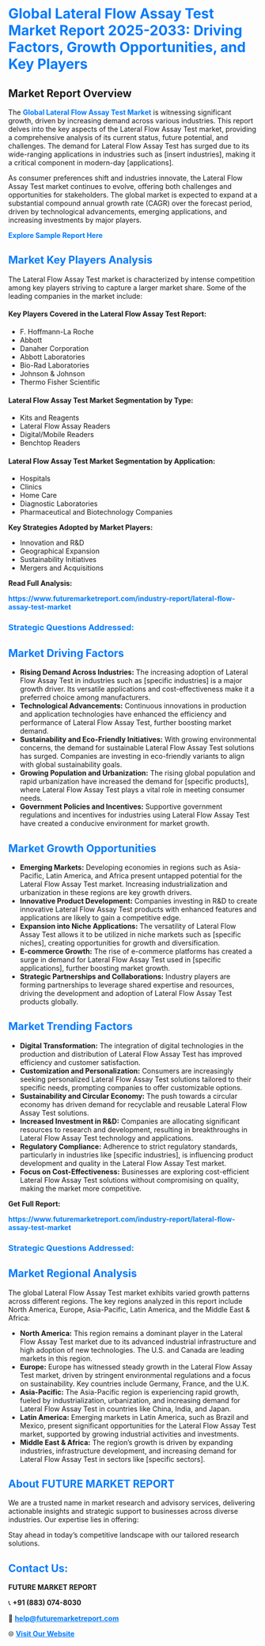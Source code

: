 <h1 style="color: #007BFF;">Global Lateral Flow Assay Test Market Report 2025-2033: Driving Factors, Growth Opportunities, and Key Players</h1>

<section id="overview">
<h2>Market Report Overview</h2>
<p>The <a href="https://www.futuremarketreport.com/industry-report/lateral-flow-assay-test-market" style="color: #007BFF; text-decoration: none;"><strong>Global Lateral Flow Assay Test Market</strong></a> is witnessing significant growth, driven by increasing demand across various industries. This report delves into the key aspects of the Lateral Flow Assay Test market, providing a comprehensive analysis of its current status, future potential, and challenges. The demand for Lateral Flow Assay Test has surged due to its wide-ranging applications in industries such as [insert industries], making it a critical component in modern-day [applications].</p>
<p>As consumer preferences shift and industries innovate, the Lateral Flow Assay Test market continues to evolve, offering both challenges and opportunities for stakeholders. The global market is expected to expand at a substantial compound annual growth rate (CAGR) over the forecast period, driven by technological advancements, emerging applications, and increasing investments by major players.</p>
</section>

<section id="overview">
<p><a href="https://www.futuremarketreport.com/request-sample/reportId=46677" style="color: #007BFF; text-decoration: none;"><strong>Explore Sample Report Here</strong></a></p>
</section>

<section id="key-players">
<h2 style="color: #007BFF;">Market Key Players Analysis</h2>
<p>The Lateral Flow Assay Test market is characterized by intense competition among key players striving to capture a larger market share. Some of the leading companies in the market include:</p>
<h4>Key Players Covered in the Lateral Flow Assay Test Report:</h4>
<ul><li>F. Hoffmann-La Roche</li><li>Abbott</li><li>Danaher Corporation</li><li>Abbott Laboratories</li><li>Bio-Rad Laboratories</li><li>Johnson &amp; Johnson</li><li>Thermo Fisher Scientific</li></ul>
<h4>Lateral Flow Assay Test Market Segmentation by Type:</h4>
<ul><li>Kits and Reagents</li><li>Lateral Flow Assay Readers</li><li>Digital/Mobile Readers</li><li>Benchtop Readers</li></ul>

<h4>Lateral Flow Assay Test Market Segmentation by Application:</h4>
<ul><li>Hospitals</li><li>Clinics</li><li>Home Care</li><li>Diagnostic Laboratories</li><li>Pharmaceutical and Biotechnology Companies</li></ul>
<p><strong>Key Strategies Adopted by Market Players:</strong></p>
<ul>
<li>Innovation and R&D</li>
<li>Geographical Expansion</li>
<li>Sustainability Initiatives</li>
<li>Mergers and Acquisitions</li>
</ul>
</section>

<section>
<p><strong>Read Full Analysis: </strong></p><a href="https://www.futuremarketreport.com/industry-report/lateral-flow-assay-test-market" style="color: #007BFF; text-decoration: none;"><strong>https://www.futuremarketreport.com/industry-report/lateral-flow-assay-test-market</strong></a>
<h3 style="color: #007BFF;">Strategic Questions Addressed:</h3>
</section>

<section id="driving-factors">
<h2 style="color: #007BFF;">Market Driving Factors</h2>
<ul>
<li><strong>Rising Demand Across Industries:</strong> The increasing adoption of Lateral Flow Assay Test in industries such as [specific industries] is a major growth driver. Its versatile applications and cost-effectiveness make it a preferred choice among manufacturers.</li>
<li><strong>Technological Advancements:</strong> Continuous innovations in production and application technologies have enhanced the efficiency and performance of Lateral Flow Assay Test, further boosting market demand.</li>
<li><strong>Sustainability and Eco-Friendly Initiatives:</strong> With growing environmental concerns, the demand for sustainable Lateral Flow Assay Test solutions has surged. Companies are investing in eco-friendly variants to align with global sustainability goals.</li>
<li><strong>Growing Population and Urbanization:</strong> The rising global population and rapid urbanization have increased the demand for [specific products], where Lateral Flow Assay Test plays a vital role in meeting consumer needs.</li>
<li><strong>Government Policies and Incentives:</strong> Supportive government regulations and incentives for industries using Lateral Flow Assay Test have created a conducive environment for market growth.</li>
</ul>
</section>

<section id="growth-opportunities">
<h2 style="color: #007BFF;">Market Growth Opportunities</h2>
<ul>
<li><strong>Emerging Markets:</strong> Developing economies in regions such as Asia-Pacific, Latin America, and Africa present untapped potential for the Lateral Flow Assay Test market. Increasing industrialization and urbanization in these regions are key growth drivers.</li>
<li><strong>Innovative Product Development:</strong> Companies investing in R&D to create innovative Lateral Flow Assay Test products with enhanced features and applications are likely to gain a competitive edge.</li>
<li><strong>Expansion into Niche Applications:</strong> The versatility of Lateral Flow Assay Test allows it to be utilized in niche markets such as [specific niches], creating opportunities for growth and diversification.</li>
<li><strong>E-commerce Growth:</strong> The rise of e-commerce platforms has created a surge in demand for Lateral Flow Assay Test used in [specific applications], further boosting market growth.</li>
<li><strong>Strategic Partnerships and Collaborations:</strong> Industry players are forming partnerships to leverage shared expertise and resources, driving the development and adoption of Lateral Flow Assay Test products globally.</li>
</ul>
</section>

<section id="trending-factors">
<h2 style="color: #007BFF;">Market Trending Factors</h2>
<ul>
<li><strong>Digital Transformation:</strong> The integration of digital technologies in the production and distribution of Lateral Flow Assay Test has improved efficiency and customer satisfaction.</li>
<li><strong>Customization and Personalization:</strong> Consumers are increasingly seeking personalized Lateral Flow Assay Test solutions tailored to their specific needs, prompting companies to offer customizable options.</li>
<li><strong>Sustainability and Circular Economy:</strong> The push towards a circular economy has driven demand for recyclable and reusable Lateral Flow Assay Test solutions.</li>
<li><strong>Increased Investment in R&D:</strong> Companies are allocating significant resources to research and development, resulting in breakthroughs in Lateral Flow Assay Test technology and applications.</li>
<li><strong>Regulatory Compliance:</strong> Adherence to strict regulatory standards, particularly in industries like [specific industries], is influencing product development and quality in the Lateral Flow Assay Test market.</li>
<li><strong>Focus on Cost-Effectiveness:</strong> Businesses are exploring cost-efficient Lateral Flow Assay Test solutions without compromising on quality, making the market more competitive.</li>
</ul>
</section>

<section>
<p><strong>Get Full Report: </strong></p><a href="https://www.futuremarketreport.com/industry-report/lateral-flow-assay-test-market" style="color: #007BFF; text-decoration: none;"><strong>https://www.futuremarketreport.com/industry-report/lateral-flow-assay-test-market</strong></a>
<h3 style="color: #007BFF;">Strategic Questions Addressed:</h3>
</section>


<section id="regional-analysis">
<h2 style="color: #007BFF;">Market Regional Analysis</h2>
<p>The global Lateral Flow Assay Test market exhibits varied growth patterns across different regions. The key regions analyzed in this report include North America, Europe, Asia-Pacific, Latin America, and the Middle East & Africa:</p>
<ul>
<li><strong>North America:</strong> This region remains a dominant player in the Lateral Flow Assay Test market due to its advanced industrial infrastructure and high adoption of new technologies. The U.S. and Canada are leading markets in this region.</li>
<li><strong>Europe:</strong> Europe has witnessed steady growth in the Lateral Flow Assay Test market, driven by stringent environmental regulations and a focus on sustainability. Key countries include Germany, France, and the U.K.</li>
<li><strong>Asia-Pacific:</strong> The Asia-Pacific region is experiencing rapid growth, fueled by industrialization, urbanization, and increasing demand for Lateral Flow Assay Test in countries like China, India, and Japan.</li>
<li><strong>Latin America:</strong> Emerging markets in Latin America, such as Brazil and Mexico, present significant opportunities for the Lateral Flow Assay Test market, supported by growing industrial activities and investments.</li>
<li><strong>Middle East & Africa:</strong> The region’s growth is driven by expanding industries, infrastructure development, and increasing demand for Lateral Flow Assay Test in sectors like [specific sectors].</li>
</ul>
</section>

<footer>
<h2 style="color: #007BFF;">About FUTURE MARKET REPORT</h2>
<p>We are a trusted name in market research and advisory services, delivering actionable insights and strategic support to businesses across diverse industries. Our expertise lies in offering:</p>

<p>Stay ahead in today’s competitive landscape with our tailored research solutions.</p>

<h2 style="color: #007BFF;">Contact Us:</h2>
<p><strong>FUTURE MARKET REPORT</strong></p>
<p>📞 <strong>+91 (883) 074-8030</strong></p>
<p>📧 <strong><a href="mailto:help@futuremarketreport.com" style="color: #007BFF;">help@futuremarketreport.com</a></strong></p>
<p>🌐 <strong><a href="https://www.futuremarketreport.com/" style="color: #007BFF;">Visit Our Website</a></strong></p>
</footer>